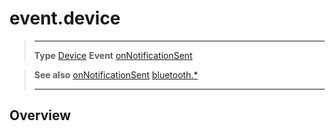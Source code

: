 # event.device

> --------------------- ------------------------------------------------------------------------------------------
> __Type__              [Device](/plugin/bluetooth/type/Device/index.md)
> __Event__             [onNotificationSent](/plugin/bluetooth/type/Server/event/onNotificationSent/index.md)


> __See also__          [onNotificationSent](/plugin/bluetooth/type/Server/event/onNotificationSent/index.md)
>						[bluetooth.*](/plugin/bluetooth/index.md)
> --------------------- ------------------------------------------------------------------------------------------

## Overview